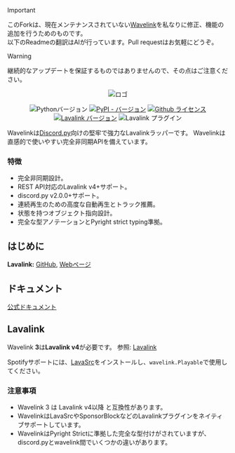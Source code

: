 > [!IMPORTANT]
> このForkは、現在メンテナンスされていない[Wavelink](https://github.com/PythonistaGuild/Wavelink)を私なりに修正、機能の追加を行うためのものです。  
> 以下のReadmeの翻訳はAIが行っています。Pull requestはお気軽にどうぞ。

> [!WARNING]
> 継続的なアップデートを保証するものではありませんので、その点はご注意ください。  

<div align="center">


![ロゴ](https://raw.githubusercontent.com/PythonistaGuild/Wavelink/master/logo.png)

![Pythonバージョン](https://img.shields.io/pypi/pyversions/Wavelink)
[![PyPI - バージョン](https://img.shields.io/pypi/v/Wavelink)](https://pypi.org/project/wavelink/)
[![Github ライセンス](https://img.shields.io/github/license/PythonistaGuild/Wavelink)](LICENSE)
[![Lavalink バージョン](https://img.shields.io/badge/Lavalink-v4.0%2B-blue?color=%23FB7713)](https://lavalink.dev)
![Lavalink プラグイン](https://img.shields.io/badge/Lavalink_Plugins-Native_Support-blue?color=%2373D673)


</div>


Wavelinkは[Discord.py](https://github.com/Rapptz/discord.py)向けの堅牢で強力なLavalinkラッパーです。
Wavelinkは直感的で使いやすい完全非同期APIを備えています。


### 特徴

- 完全非同期設計。
- REST API対応のLavalink v4+サポート。
- discord.py v2.0.0+サポート。
- 連続再生のための高度な自動再生とトラック推薦。
- 状態を持つオブジェクト指向設計。
- 完全な型アノテーションとPyright strict typing準拠。


## はじめに

**Lavalink:** [GitHub](https://github.com/lavalink-devs/Lavalink/releases), [Webページ](https://lavalink.dev)


## ドキュメント

[公式ドキュメント](https://wavelink.dev/en/latest)


## Lavalink

Wavelink **3**は**Lavalink v4**が必要です。
参照: [Lavalink](https://github.com/lavalink-devs/Lavalink/releases)

Spotifyサポートには、[LavaSrc](https://github.com/topi314/LavaSrc)をインストールし、`wavelink.Playable`で使用してください。


### 注意事項

- Wavelink 3 は Lavalink v4以降 と互換性があります。
- WavelinkはLavaSrcやSponsorBlockなどのLavalinkプラグインをネイティブサポートしています。
- WavelinkはPyright Strictに準拠した完全な型付けがされていますが、discord.pyとwavelink間でいくつかの違いがあります。
